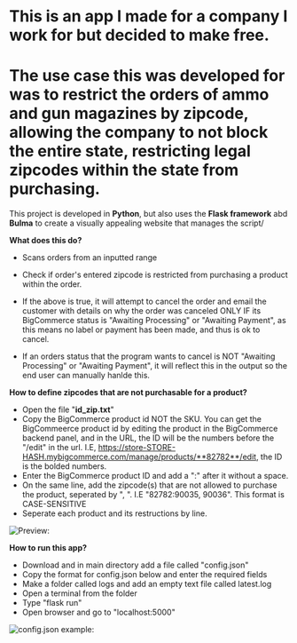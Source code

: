This is an app I made for a company I work for but decided to make free.
===============	
The use case this was developed for was to restrict the orders of ammo and gun magazines by zipcode, allowing the company to not block the entire state, restricting legal zipcodes within the state from purchasing.
===============	

This project is developed in **Python**, but also uses the **Flask framework** abd **Bulma** to create a visually appealing website that manages the script/

**What does this do?**
  - Scans orders from an inputted range

  - Check if order's entered zipcode is restricted from purchasing a product within the order.

  - If the above is true, it will attempt to cancel the order and email the customer with details on why the order was canceled ONLY IF its BigCommerce status is "Awaiting Processing" or "Awaiting Payment", as this means no label or payment has been made, and thus is ok to cancel.

  - If an orders status that the program wants to cancel is NOT "Awaiting Processing" or "Awaiting Payment", it will reflect this in the output so the end user can manually hanlde this.

**How to define zipcodes that are not purchasable for a product?**
  - Open the file "**id_zip.txt**"
  - Copy the BigCommerce product id NOT the SKU. You can get the BigCommeerce product id by editing the product in the BigCommerce backend panel, and in the URL, the   ID will be the numbers before the "/edit" in the url. I.E, https://store-STORE-HASH.mybigcommerce.com/manage/products/**82782**/edit, the ID is the bolded numbers.
  - Enter the BigCommerce product ID and add a ":" after it without a space.
  - On the same line, add the zipcode(s) that are not allowed to purchase the product, seperated by ", ". I.E "82782:90035, 90036". This format is CASE-SENSITIVE
  - Seperate each product and its restructions by line.


![Preview:](https://s3.gifyu.com/images/2021-05-09-13.33.52.gif)

**How to run this app?**
- Download and in main directory add a file called "config.json"
- Copy the format for config.json below and enter the required fields
- Make a folder called logs and add an empty text file called latest.log
- Open a terminal from the folder
- Type "flask run"
- Open browser and go to "localhost:5000"

![config.json example:](https://i.ibb.co/qF0qSpV/Image-5-9-21-at-1-56-PM.jpg)
